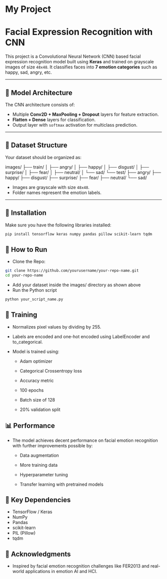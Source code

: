 # My Project

# Facial Expression Recognition with CNN

This project is a Convolutional Neural Network (CNN) based facial expression recognition model built using **Keras** and trained on grayscale images of size `48x48`. It classifies faces into **7 emotion categories** such as happy, sad, angry, etc.

---

## 🧠 Model Architecture

The CNN architecture consists of:

- Multiple **Conv2D + MaxPooling + Dropout** layers for feature extraction.
- **Flatten + Dense** layers for classification.
- Output layer with `softmax` activation for multiclass prediction.

---

## 📁 Dataset Structure

Your dataset should be organized as:

images/ ├── train/ │ ├── angry/ │ ├── happy/ │ ├── disgust/ │ ├── surprise/ │ ├── fear/ │ ├── neutral/ │ └── sad/ └── test/ ├── angry/ ├── happy/ ├── disgust/ ├── surprise/ ├── fear/ ├── neutral/ └── sad/


- Images are grayscale with size `48x48`.
- Folder names represent the emotion labels.

---

## 🔧 Installation

Make sure you have the following libraries installed:

```bash
pip install tensorflow keras numpy pandas pillow scikit-learn tqdm
```
## 🚀 How to Run
- Clone the Repo:
```bash
git clone https://github.com/yourusername/your-repo-name.git
cd your-repo-name

```
- Add your dataset inside the images/ directory as shown above
- Run the Python script

```bash
python your_script_name.py
```

## 🧪 Training
- Normalizes pixel values by dividing by 255.

- Labels are encoded and one-hot encoded using LabelEncoder and to_categorical.

- Model is trained using:

    - Adam optimizer

    - Categorical Crossentropy loss

    - Accuracy metric

    - 100 epochs

    - Batch size of 128

    - 20% validation split

## 📊 Performance
- The model achieves decent performance on facial emotion recognition with further improvements possible by:

    - Data augmentation

    - More training data

    - Hyperparameter tuning

    - Transfer learning with pretrained models

## 📌 Key Dependencies
- TensorFlow / Keras
- NumPy
- Pandas
- scikit-learn
- PIL (Pillow)
- tqdm

## 💬 Acknowledgments
- Inspired by facial emotion recognition challenges like FER2013 and real-world applications in emotion AI and HCI.